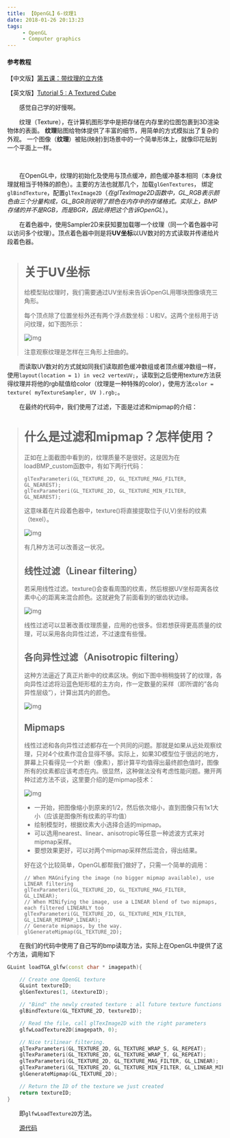 ```yaml
---
title: 【OpenGL】6-纹理1
date: 2018-01-26 20:13:23
tags: 
     - OpenGL
     - Computer graphics
---
```


#### 参考教程

【中文版】[第五课：带纹理的立方体](http://www.opengl-tutorial.org/cn/beginners-tutorials/tutorial-5-a-textured-cube/)

【英文版】[Tutorial 5 : A Textured Cube](http://www.opengl-tutorial.org/beginners-tutorials/tutorial-5-a-textured-cube/)

&emsp;&emsp;感觉自己学的好慢啊。

&emsp;&emsp;纹理（Texture），在计算机图形学中是把存储在内存里的位图包裹到3D渲染物体的表面。 **纹理**贴图给物体提供了丰富的细节，用简单的方式模拟出了复杂的外观。 一个图像（**纹理**）被贴(映射)到场景中的一个简单形体上，就像印花贴到一个平面上一样。

​	<!--more-->

&emsp;&emsp;在OpenGL中，纹理的初始化及使用与顶点缓冲，颜色缓冲基本相同（本身纹理就相当于特殊的颜色）。主要的方法也就那几个，加载`glGenTextures`，   绑定`glBindTexture`，配置`glTexImage2D`（*在glTexImage2D函数中，GL_RGB表示颜色由三个分量构成，GL_BGR则说明了颜色在内存中的存储格式。实际上，BMP存储的并不是RGB，而是BGR，因此得把这个告诉OpenGL*）。

&emsp;&emsp;在着色器中，使用Sampler2D来获知要加载哪一个纹理（同一个着色器中可以访问多个纹理）。顶点着色器中则是将**UV坐标**以UV数对的方式读取并传递给片段着色器。 

> # 关于UV坐标
>
> 给模型贴纹理时，我们需要通过UV坐标来告诉OpenGL用哪块图像填充三角形。
>
> 每个顶点除了位置坐标外还有两个浮点数坐标：U和V。这两个坐标用于访问纹理，如下图所示：
>
> ![img](http://www.opengl-tutorial.org/assets/images/tuto-5-textured-cube/UVintro.png)
>
> 注意观察纹理是怎样在三角形上扭曲的。

&emsp;&emsp;而读取UV数对的方式就如同我们读取颜色缓冲数组或者顶点缓冲数组一样，使用`layout(location = 1) in vec2 vertexUV;`，读取到之后使用texture方法获得纹理并将他的rgb赋值给color（纹理是一种特殊的color），使用方法`color = texture( myTextureSampler, UV ).rgb;`。

&emsp;&emsp;在最终的代码中，我们使用了过滤，下面是过滤和mipmap的介绍：

> # 什么是过滤和mipmap？怎样使用？
>
> 正如在上面截图中看到的，纹理质量不是很好。这是因为在loadBMP_custom函数中，有如下两行代码：
>
> ```
> glTexParameteri(GL_TEXTURE_2D, GL_TEXTURE_MAG_FILTER, GL_NEAREST);
> glTexParameteri(GL_TEXTURE_2D, GL_TEXTURE_MIN_FILTER, GL_NEAREST);
>
> ```
>
> 这意味着在片段着色器中，texture()将直接提取位于(U,V)坐标的纹素（texel）。
>
> ![img](http://www.opengl-tutorial.org/assets/images/tuto-5-textured-cube/nearest.png)
>
> 有几种方法可以改善这一状况。
>
> ## 线性过滤（Linear filtering）
>
> 若采用线性过滤。texture()会查看周围的纹素，然后根据UV坐标距离各纹素中心的距离来混合颜色。这就避免了前面看到的锯齿状边缘。
>
> ![img](http://www.opengl-tutorial.org/assets/images/tuto-5-textured-cube/linear1.png)
>
> 线性过滤可以显著改善纹理质量，应用的也很多。但若想获得更高质量的纹理，可以采用各向异性过滤，不过速度有些慢。
>
> ## 各向异性过滤（Anisotropic filtering）
>
> 这种方法逼近了真正片断中的纹素区块。例如下图中稍稍旋转了的纹理，各向异性过滤将沿蓝色矩形框的主方向，作一定数量的采样（即所谓的”各向异性层级”），计算出其内的颜色。
>
> ![img](http://www.opengl-tutorial.org/assets/images/tuto-5-textured-cube/aniso.png)
>
> ## Mipmaps
>
> 线性过滤和各向异性过滤都存在一个共同的问题。那就是如果从远处观察纹理，只对4个纹素作混合显得不够。实际上，如果3D模型位于很远的地方，屏幕上只看得见一个片断（像素），那计算平均值得出最终颜色值时，图像所有的纹素都应该考虑在内。很显然，这种做法没有考虑性能问题。撇开两种过滤方法不谈，这里要介绍的是mipmap技术：
>
> ![img](http://upload.wikimedia.org/wikipedia/commons/5/5c/MipMap_Example_STS101.jpg)
>
> - 一开始，把图像缩小到原来的1/2，然后依次缩小，直到图像只有1x1大小（应该是图像所有纹素的平均值）
> - 绘制模型时，根据纹素大小选择合适的mipmap。
> - 可以选用nearest、linear、anisotropic等任意一种滤波方式来对mipmap采样。
> - 要想效果更好，可以对两个mipmap采样然后混合，得出结果。
>
> 好在这个比较简单，OpenGL都帮我们做好了，只需一个简单的调用：
>
> ```
> // When MAGnifying the image (no bigger mipmap available), use LINEAR filtering
> glTexParameteri(GL_TEXTURE_2D, GL_TEXTURE_MAG_FILTER, GL_LINEAR);
> // When MINifying the image, use a LINEAR blend of two mipmaps, each filtered LINEARLY too
> glTexParameteri(GL_TEXTURE_2D, GL_TEXTURE_MIN_FILTER, GL_LINEAR_MIPMAP_LINEAR);
> // Generate mipmaps, by the way.
> glGenerateMipmap(GL_TEXTURE_2D);
> ```

&emsp;&emsp;在我们的代码中使用了自己写的bmp读取方法，实际上在OpenGL中提供了这个方法，调用如下

```c++
GLuint loadTGA_glfw(const char * imagepath){

    // Create one OpenGL texture
    GLuint textureID;
    glGenTextures(1, &textureID);

    // "Bind" the newly created texture : all future texture functions will modify this texture
    glBindTexture(GL_TEXTURE_2D, textureID);

    // Read the file, call glTexImage2D with the right parameters
    glfwLoadTexture2D(imagepath, 0);

    // Nice trilinear filtering.
    glTexParameteri(GL_TEXTURE_2D, GL_TEXTURE_WRAP_S, GL_REPEAT);
    glTexParameteri(GL_TEXTURE_2D, GL_TEXTURE_WRAP_T, GL_REPEAT);
    glTexParameteri(GL_TEXTURE_2D, GL_TEXTURE_MAG_FILTER, GL_LINEAR);
    glTexParameteri(GL_TEXTURE_2D, GL_TEXTURE_MIN_FILTER, GL_LINEAR_MIPMAP_LINEAR);
    glGenerateMipmap(GL_TEXTURE_2D);

    // Return the ID of the texture we just created
    return textureID;
}
```

&emsp;&emsp;即`glfwLoadTexture2D`方法。

&emsp;&emsp;[源代码](https://github.com/KsGin/LearnOpenGL/tree/master/Textures)
